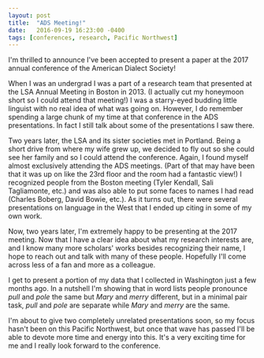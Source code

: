 ```yaml
---
layout: post
title:  "ADS Meeting!"
date:   2016-09-19 16:23:00 -0400
tags: [conferences, research, Pacific Northwest]
---
```


I'm thrilled to announce I've been accepted to present a paper at the 2017 annual conference of the American Dialect Society!

When I was an undergrad I was a part of a research team that presented at the LSA Annual Meeting in Boston in 2013. (I actually cut my honeymoon short so I could attend that meeting!) I was a starry-eyed budding little linguist with no real idea of what was going on. However, I do remember spending a large chunk of my time at that conference in the ADS presentations. In fact I still talk about some of the presentations I saw there. 

Two years later, the LSA and its sister societies met in Portland. Being a short drive from where my wife grew up, we decided to fly out so she could see her family and so I could attend the conference. Again, I found myself almost exclusively attending the ADS meetings. (Part of that may have been that it was up on like the 23rd floor and the room had a fantastic view!) I recognized people from the Boston meeting (Tyler Kendall, Sali Tagliamonte, etc.) and was also able to put some faces to names I had read (Charles Boberg, David Bowie, etc.). As it turns out, there were several presentations on language in the West that I ended up citing in some of my own work.

Now, two years later, I'm extremely happy to be presenting at the 2017 meeting. Now that I have a clear idea about what my research interests are, and I know many more scholars' works besides recognizing their name, I hope to reach out and talk with many of these people. Hopefully I'll come across less of a fan and more as a colleague. 

I get to present a portion of my data that I collected in Washington just a few months ago. In a nutshell I'm showing that in word lists people pronounce *pull* and *pole* the same but *Mary* and *merry* different, but in a minimal pair task, *pull* and *pole* are separate while *Mary* and *merry* are the same. 

I'm about to give two completely unrelated presentations soon, so my focus hasn't been on this Pacific Northwest, but once that wave has passed I'll be able to devote more time and energy into this. It's a very exciting time for me and I really look forward to the conference.
